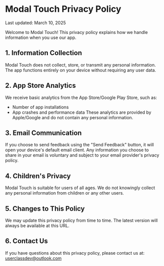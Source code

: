 # Modal Touch Privacy Policy
Last updated: March 10, 2025

Welcome to Modal Touch! This privacy policy explains how we handle information when you use our app.

## 1. Information Collection
Modal Touch does not collect, store, or transmit any personal information. The app functions entirely on your device without requiring any user data.

## 2. App Store Analytics
We receive basic analytics from the App Store/Google Play Store, such as:
- Number of app installations
- App crashes and performance data
These analytics are provided by Apple/Google and do not contain any personal information.

## 3. Email Communication
If you choose to send feedback using the "Send Feedback" button, it will open your device's default email client. Any information you choose to share in your email is voluntary and subject to your email provider's privacy policy.

## 4. Children's Privacy
Modal Touch is suitable for users of all ages. We do not knowingly collect any personal information from children or any other users.

## 5. Changes to This Policy
We may update this privacy policy from time to time. The latest version will always be available at this URL.

## 6. Contact Us
If you have questions about this privacy policy, please contact us at:
userclassdev@outlook.com
